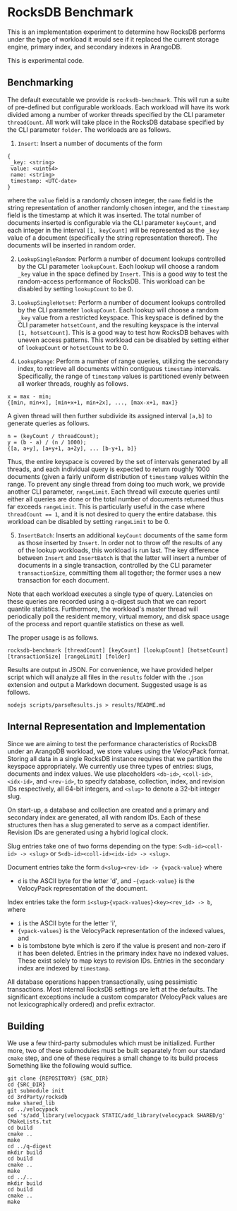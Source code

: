 # RocksDB Benchmark

This is an implementation experiment to determine how RocksDB performs under the type of workload it would see if it replaced the current storage engine, primary index, and secondary indexes in ArangoDB.

This is experimental code.

## Benchmarking

The default executable we provide is `rocksdb-benchmark`. This will run a suite of pre-defined but configurable workloads. Each workload will have its work divided among a number of worker threads specified by the CLI parameter `threadCount`. All work will take place in the RocksDB database specified by the CLI parameter `folder`. The workloads are as follows.

1. `Insert`: Insert a number of documents of the form

  ```
  {
   _key: <string>
   value: <uint64>
   name: <string>
   timestamp: <UTC-date>
  }
  ```

  where the `value` field is a randomly chosen integer, the `name` field is the string representation of another randomly chosen integer, and the `timestamp` field is the timestamp at which it was inserted. The total number of documents inserted is configurable via the CLI parameter `keyCount`, and each integer in the interval `[1, keyCount]` will be represented as the `_key` value of a document (specifically the string representation thereof). The documents will be inserted in random order.

2. `LookupSingleRandom`: Perform a number of document lookups controlled by the CLI parameter `lookupCount`. Each lookup will choose a random `_key` value in the space defined by `Insert`. This is a good way to test the random-access performance of RocksDB. This workload can be disabled by setting `lookupCount` to be 0.

3. `LookupSingleHotset`: Perform a number of document lookups controlled by the CLI parameter `lookupCount`. Each lookup will choose a random `_key` value from a restricted keyspace. This keyspace is defined by the CLI parameter `hotsetCount`, and the resulting keyspace is the interval `[1, hotsetCount]`. This is a good way to test how RocksDB behaves with uneven access patterns. This workload can be disabled by setting either of `lookupCount` or `hotsetCount` to be 0.

4. `LookupRange`: Perform a number of range queries, utilizing the secondary index, to retrieve all documents within contiguous `timestamp` intervals. Specifically, the range of `timestamp` values is partitioned evenly between all worker threads, roughly as follows.

  ```
  x = max - min;
  {[min, min+x], [min+x+1, min+2x], ..., [max-x+1, max]}
  ```

  A given thread will then further subdivide its assigned interval `[a,b]` to generate queries as follows.

  ```
  n = (keyCount / threadCount);
  y = (b - a) / (n / 1000);
  {[a, a+y], [a+y+1, a+2y], ... [b-y+1, b]}
  ```

  Thus, the entire keyspace is covered by the set of intervals generated by all threads, and each individual query is expected to return roughly 1000 documents (given a fairly uniform distribution of `timestamp` values within the range. To prevent any single thread from doing too much work, we provide another CLI parameter, `rangeLimit`. Each thread will execute queries until either all queries are done or the total number of documents returned thus far exceeds `rangeLimit`. This is particularly useful in the case where `threadCount == 1`, and it is not desired to query the entire database. this workload can be disabled by setting `rangeLimit` to be 0.

5. `InsertBatch`: Inserts an additional `keyCount` documents of the same form as those inserted by `Insert`. In order not to throw off the results of any of the lookup workloads, this workload is run last. The key difference between `Insert` and `InsertBatch` is that the latter will insert a number of documents in a single transaction, controlled by the CLI parameter `transactionSize`, committing them all together; the former uses a new transaction for each document.

Note that each workload executes a single type of query. Latencies on these queries are recorded using a q-digest such that we can report quantile statistics. Furthermore, the workload's master thread will periodically poll the resident memory, virtual memory, and disk space usage of the process and report quantile statistics on these as well.

The proper usage is as follows.

```
rocksdb-benchmark [threadCount] [keyCount] [lookupCount] [hotsetCount] [transactionSize] [rangeLimit] [folder]
```

Results are output in JSON. For convenience, we have provided helper script which will analyze all files in the `results` folder with the `.json` extension and output a Markdown document. Suggested usage is as follows.

```
nodejs scripts/parseResults.js > results/README.md
```

## Internal Representation and Implementation

Since we are aiming to test the performance characteristics of RocksDB under an ArangoDB workload, we store values using the VelocyPack format. Storing all data in a single RocksDB instance requires that we partition the keyspace appropriately. We currently use three types of entries: slugs, documents and index values. We use placeholders `<db-id>`, `<coll-id>`, `<idx-id>`, and `<rev-id>`, to specify database, collection, index, and revision IDs respectively, all 64-bit integers, and `<slug>` to denote a 32-bit integer slug.

On start-up, a database and collection are created and a primary and secondary index are generated, all with random IDs. Each of these structures then has a slug generated to serve as a compact identifier. Revision IDs are generated using a hybrid logical clock.

Slug entries take one of two forms depending on the type: `S<db-id><coll-id> -> <slug>` or `S<db-id><coll-id><idx-id> -> <slug>`.

Document entries take the form `d<slug><rev-id> -> {vpack-value}` where

- `d` is the ASCII byte for the letter 'd', and -`{vpack-value}` is the VelocyPack representation of the document.

Index entries take the form `i<slug>{vpack-values}<key><rev_id> -> b`, where

- `i` is the ASCII byte for the letter 'i',
- `{vpack-values}` is the VelocyPack representation of the indexed values, and
- `b` is tombstone byte which is zero if the value is present and non-zero if it has been deleted. Entries in the primary index have no indexed values. These exist solely to map keys to revision IDs. Entries in the secondary index are indexed by `timestamp`.

All database operations happen transactionally, using pessimistic transactions. Most internal RocksDB settings are left at the defaults. The significant exceptions include a custom comparator (VelocyPack values are not lexicographically ordered) and prefix extractor.

## Building

We use a few third-party submodules which must be initialized. Further more, two of these submodules must be built separately from our standard `cmake` step, and one of these requires a small change to its build process Something like the following would suffice.

```
git clone {REPOSITORY} {SRC_DIR}
cd {SRC_DIR}
git submodule init
cd 3rdParty/rocksdb
make shared_lib
cd ../velocypack
sed 's/add_library(velocypack STATIC/add_library(velocypack SHARED/g' CMakeLists.txt
cd build
cmake ..
make
cd ../q-digest
mkdir build
cd build
cmake ..
make
cd ../..
mkdir build
cd build
cmake ..
make
```
